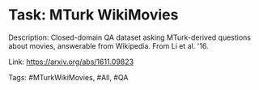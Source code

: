 Task: MTurk WikiMovies
=======================
Description: Closed-domain QA dataset asking MTurk-derived questions about movies, answerable from Wikipedia. From Li et al. '16. 

Link: https://arxiv.org/abs/1611.09823

Tags: #MTurkWikiMovies, #All, #QA

